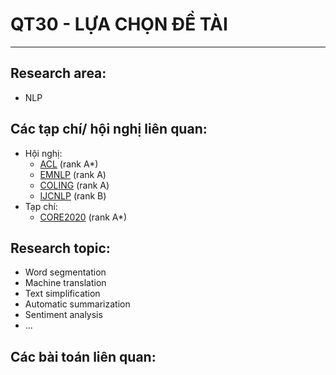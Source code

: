 # QT30 - LỰA CHỌN ĐỀ TÀI
--------
## Research area:  
- NLP
## Các tạp chí/ hội nghị liên quan:
- Hội nghị:   
  - [ACL](https://www.aclweb.org/portal/) (rank A*) 
  - [EMNLP](https://2021.emnlp.org/) (rank A)
  - [COLING](https://coling2020.org/) (rank A)
  - [IJCNLP](https://2021.aclweb.org/) (rank B)
- Tạp chí:    
  - [CORE2020](https://www.core.edu.au/) (rank A*)
## Research topic:  
- Word segmentation  
- Machine translation
- Text simplification  
- Automatic summarization  
- Sentiment analysis
- ...
## Các bài toán liên quan:  
